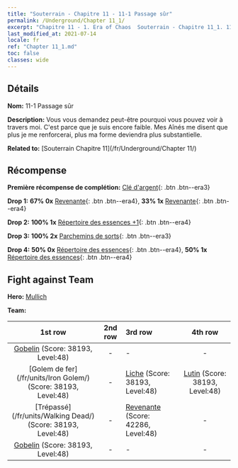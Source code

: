 ```yaml
---
title: "Souterrain - Chapitre 11 - 11-1 Passage sûr"
permalink: /Underground/Chapter 11_1/
excerpt: "Chapitre 11 - 1. Era of Chaos  Souterrain - Chapitre 11_1. 11-1 Passage sûr"
last_modified_at: 2021-07-14
locale: fr
ref: "Chapter 11_1.md"
toc: false
classes: wide
---
```


## Détails

 **Nom:** 11-1 Passage sûr

 **Description:** Vous vous demandez peut-être pourquoi vous pouvez voir à travers moi. C'est parce que je suis encore faible. Mes Aînés me disent que plus je me renforcerai, plus ma forme deviendra plus substantielle.

 **Related to:** [Souterrain Chapitre 11](/fr/Underground/Chapter 11/)

## Récompense

 **Première récompense de complétion:** [Clé d'argent](/ItemsFR/con_693/){: .btn .btn--era3}

 **Drop 1:** **67% 0x** [Revenante](/ItemsFR/unt_210/){: .btn .btn--era4}, **33% 1x** [Revenante](/ItemsFR/unt_210/){: .btn .btn--era4}

 **Drop 2:** **100% 1x** [Répertoire des essences +1](/ItemsFR/mat_46/){: .btn .btn--era4}

 **Drop 3:** **100% 2x** [Parchemins de sorts](/ItemsFR/con_694/){: .btn .btn--era3}

 **Drop 4:** **50% 0x** [Répertoire des essences](/ItemsFR/mat_39/){: .btn .btn--era4}, **50% 1x** [Répertoire des essences](/ItemsFR/mat_39/){: .btn .btn--era4}


## Fight against Team
 **Hero:** [Mullich](/fr/heroes/Mullich/)

 **Team:**


  | 1st row | 2nd row | 3rd row | 4th row |
  |:----:|:----:|:----|:----:|
  | [Gobelin](/fr/units/Goblin/) (Score: 38193, Level:48)  | - | - | - |
  | [Golem de fer](/fr/units/Iron Golem/) (Score: 38193, Level:48)  | - | [Liche](/fr/units/Lich/) (Score: 38193, Level:48)  | [Lutin](/fr/units/Gremlin/) (Score: 38193, Level:48)  |
  | [Trépassé](/fr/units/Walking Dead/) (Score: 38193, Level:48)  | - | [Revenante](/fr/units/Wight/) (Score: 42286, Level:48)  | - |
  | [Gobelin](/fr/units/Goblin/) (Score: 38193, Level:48)  | - | - | - |


